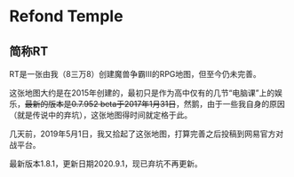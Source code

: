 # Refond Temple
## 简称RT

  RT是一张由我（8三万8）创建魔兽争霸III的RPG地图，但至今仍未完善。
  
  这张地图大约是在2015年创建的，最初只是作为高中仅有的几节“电脑课”上的娱乐，~~最新的版本是0.7.952 beta于2017年1月31日~~，然鹅，由于一些我自身的原因（就是传说中的弃坑），这张地图得时间就定格于此。
  
  几天前，2019年5月1日，我又拾起了这张地图，打算完善之后投稿到网易官方对战平台。

  最新版本1.8.1，更新日期2020.9.1，现已弃坑不再更新。
